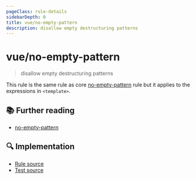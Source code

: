 ```yaml
---
pageClass: rule-details
sidebarDepth: 0
title: vue/no-empty-pattern
description: disallow empty destructuring patterns
---
```

# vue/no-empty-pattern
> disallow empty destructuring patterns

This rule is the same rule as core [no-empty-pattern] rule but it applies to the expressions in `<template>`.

## :books: Further reading

- [no-empty-pattern]

[no-empty-pattern]: https://eslint.org/docs/rules/no-empty-pattern

## :mag: Implementation

- [Rule source](https://github.com/vuejs/eslint-plugin-vue/blob/master/lib/rules/no-empty-pattern.js)
- [Test source](https://github.com/vuejs/eslint-plugin-vue/blob/master/tests/lib/rules/no-empty-pattern.js)
